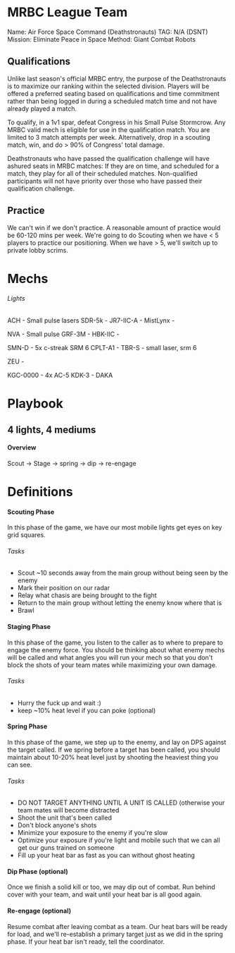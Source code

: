 # MRBC League Team

Name:     Air Force Space Command (Deathstronauts)
TAG:      N/A (DSNT)
Mission:  Eliminate Peace in Space
Method:   Giant Combat Robots


## Qualifications

Unlike last season's official MRBC entry, the purpose of the Deathstronauts is to maximize our ranking within the selected division.  Players will be offered a preferred seating based on qualifications and time commitment rather than being logged in during a scheduled match time and not have already played a match.

To qualify, in a 1v1 spar, defeat Congress in his Small Pulse Stormcrow.  Any MRBC valid mech is eligible for use in the qualification match.  You are limited to 3 match attempts per week.  Alternatively, drop in a scouting match, win, and do > 90% of Congress' total damage.

Deathstronauts who have passed the qualification challenge will have ashured seats in MRBC matches:  If they are on time, and scheduled for a match, they play for all of their scheduled matches.  Non-qualified participants will not have priority over those who have passed their qualification challenge.


## Practice

We can't win if we don't practice.  A reasonable amount of practice would be 60-120 mins per week.  We're going to do Scouting when we have < 5 players to practice our positioning.  When we have > 5, we'll switch up to private lobby scrims.


# Mechs

###### Lights
ACH       - Small pulse lasers
SDR-5k    -
JR7-IIC-A -
MistLynx  -

NVA       - Small pulse
GRF-3M    -
HBK-IIC   -


SMN-D    - 5x c-streak SRM 6
CPLT-A1  -
TBR-S    - small laser, srm 6

ZEU      -

KGC-0000 - 4x AC-5
KDK-3    - DAKA



# Playbook

## 4 lights, 4 mediums

#### Overview
Scout -> Stage -> spring -> dip -> re-engage








# Definitions

#### Scouting Phase

In this phase of the game, we have our most mobile lights get eyes on key grid squares.

###### Tasks

* Scout ~10 seconds away from the main group without being seen by the enemy
* Mark their position on our radar
* Relay what chasis are being brought to the fight
* Return to the main group without letting the enemy know where that is
* Brawl

#### Staging Phase

In this phase of the game, you listen to the caller as to where to prepare to engage the enemy force.  You should be thinking about what enemy mechs will be called and what angles you will run your mech so that you don't block the shots of your team mates while maximizing your own damage.

###### Tasks
* Hurry the fuck up and wait :)
* keep ~10% heat level if you can poke (optional)


#### Spring Phase

In this phase of the game, we step up to the enemy, and lay on DPS against the target called.  If we spring before a target has been called, you should maintain about 10-20% heat level just by shooting the heaviest thing you can see.

###### Tasks
* DO NOT TARGET ANYTHING UNTIL A UNIT IS CALLED (otherwise your team mates will become distracted
* Shoot the unit that's been called
* Don't block anyone's shots
* Minimize your exposure to the enemy if you're slow
* Optimize your exposure if you're light and mobile such that we can all get our guns trained on someone
* Fill up your heat bar as fast as you can without ghost heating


#### Dip Phase (optional)

Once we finish a solid kill or too, we may dip out of combat.  Run behind cover with your team, and wait until your heat bar is all good again.





#### Re-engage (optional)

Resume combat after leaving combat as a team.  Our heat bars will be ready for load, and we'll re-establish a primary target just as we did in the spring phase.  If your heat bar isn't ready, tell the coordinator.







